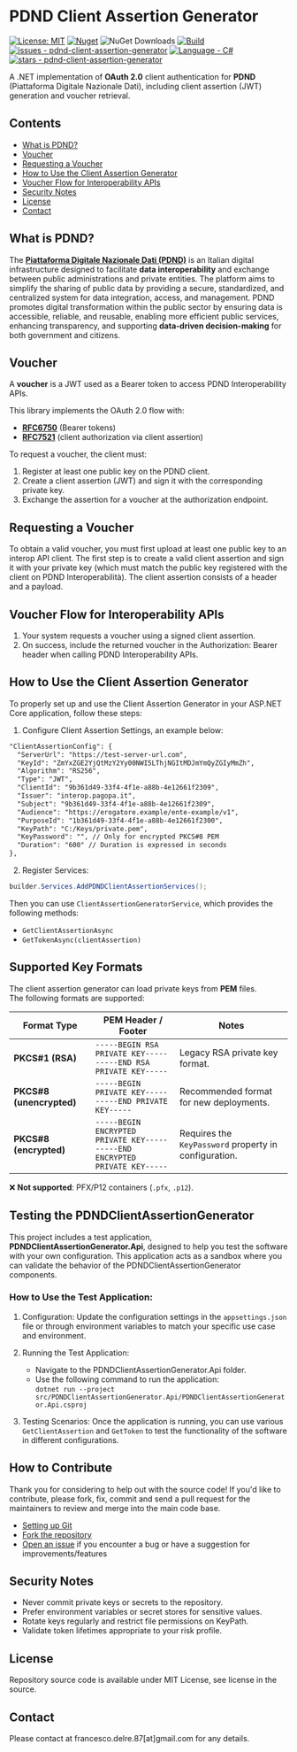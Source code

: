 # PDND Client Assertion Generator

[![License: MIT](https://img.shields.io/badge/License-MIT-yellow.svg)](https://opensource.org/licenses/MIT)
[![Nuget](https://img.shields.io/nuget/v/PDNDClientAssertionGenerator?style=plastic)](https://www.nuget.org/packages/PDNDClientAssertionGenerator)
![NuGet Downloads](https://img.shields.io/nuget/dt/PDNDClientAssertionGenerator)
[![Build](https://github.com/italia/pdnd-client-assertion-generator/actions/workflows/dotnet.yml/badge.svg)](https://github.com/italia/pdnd-client-assertion-generator/actions/workflows/dotnet.yml)
[![issues - pdnd-client-assertion-generator](https://img.shields.io/github/issues/italia/pdnd-client-assertion-generator)](https://github.com/italia/pdnd-client-assertion-generator/issues)
[![Language - C#](https://img.shields.io/static/v1?label=Language&message=C%23&color=blueviolet)](https://dotnet.microsoft.com/it-it/languages/csharp)
[![stars - pdnd-client-assertion-generator](https://img.shields.io/github/stars/italia/pdnd-client-assertion-generator?style=social)](https://github.com/italia/pdnd-client-assertion-generator)

A .NET implementation of **OAuth 2.0** client authentication for **PDND** (Piattaforma Digitale Nazionale Dati), including client assertion (JWT) generation and voucher retrieval.

## Contents
- [What is PDND?](#what-is-pdnd)
- [Voucher](#voucher)
- [Requesting a Voucher](#requesting-a-voucher)
- [How to Use the Client Assertion Generator](#how-to-use-the-client-assertion-generator)
- [Voucher Flow for Interoperability APIs](#voucher-flow-for-interoperability-apis)
- [Security Notes](#security-notes)
- [License](#license)
- [Contact](#contact)

## What is PDND?
The **[Piattaforma Digitale Nazionale Dati (PDND)](https://developers.italia.it/it/pdnd/)** is an Italian digital infrastructure designed to facilitate **data interoperability** and exchange between public administrations and private entities. The platform aims to simplify the sharing of public data by providing a secure, standardized, and centralized system for data integration, access, and management. PDND promotes digital transformation within the public sector by ensuring data is accessible, reliable, and reusable, enabling more efficient public services, enhancing transparency, and supporting **data-driven decision-making** for both government and citizens.

## Voucher
A **voucher** is a JWT used as a Bearer token to access PDND Interoperability APIs.

This library implements the OAuth 2.0 flow with:

- [**RFC6750**](https://datatracker.ietf.org/doc/html/rfc6750) (Bearer tokens)
- [**RFC7521**](https://datatracker.ietf.org/doc/html/rfc7521) (client authorization via client assertion)

To request a voucher, the client must:
1. Register at least one public key on the PDND client.
2. Create a client assertion (JWT) and sign it with the corresponding private key.
3. Exchange the assertion for a voucher at the authorization endpoint.

## Requesting a Voucher
To obtain a valid voucher, you must first upload at least one public key to an interop API client. The first step is to create a valid client assertion and sign it with your private key (which must match the public key registered with the client on PDND Interoperabilità). The client assertion consists of a header and a payload.

## Voucher Flow for Interoperability APIs
1. Your system requests a voucher using a signed client assertion.
2. On success, include the returned voucher in the Authorization: Bearer <token> header when calling PDND Interoperability APIs.

## How to Use the Client Assertion Generator
To properly set up and use the Client Assertion Generator in your ASP.NET Core application, follow these steps:

1. Configure Client Assertion Settings, an example below:
  ```xml
  "ClientAssertionConfig": {
    "ServerUrl": "https://test-server-url.com",
    "KeyId": "ZmYxZGE2YjQtMzY2Yy00NWI5LThjNGItMDJmYmQyZGIyMmZh",
    "Algorithm": "RS256",
    "Type": "JWT",
    "ClientId": "9b361d49-33f4-4f1e-a88b-4e12661f2309",
    "Issuer": "interop.pagopa.it",
    "Subject": "9b361d49-33f4-4f1e-a88b-4e12661f2309",
    "Audience": "https://erogatore.example/ente-example/v1",
    "PurposeId": "1b361d49-33f4-4f1e-a88b-4e12661f2300",
    "KeyPath": "C:/Keys/private.pem",
    "KeyPassword": "", // Only for encrypted PKCS#8 PEM
    "Duration": "600" // Duration is expressed in seconds
  },
  ```

2. Register Services:
  ```csharp
  builder.Services.AddPDNDClientAssertionServices();
  ```

Then you can use `ClientAssertionGeneratorService`, which provides the following methods:
- `GetClientAssertionAsync`
- `GetTokenAsync(clientAssertion)`

## Supported Key Formats
The client assertion generator can load private keys from **PEM** files.  
The following formats are supported:

| Format Type           | PEM Header / Footer                       | Notes                                                                 |
|-----------------------|-------------------------------------------|-----------------------------------------------------------------------|
| **PKCS#1 (RSA)**      | `-----BEGIN RSA PRIVATE KEY-----`<br>`-----END RSA PRIVATE KEY-----` | Legacy RSA private key format.                                        |
| **PKCS#8 (unencrypted)** | `-----BEGIN PRIVATE KEY-----`<br>`-----END PRIVATE KEY-----`       | Recommended format for new deployments.                               |
| **PKCS#8 (encrypted)**  | `-----BEGIN ENCRYPTED PRIVATE KEY-----`<br>`-----END ENCRYPTED PRIVATE KEY-----` | Requires the `KeyPassword` property in configuration.                 |

❌ **Not supported**: PFX/P12 containers (`.pfx`, `.p12`).

## Testing the PDNDClientAssertionGenerator
This project includes a test application, **PDNDClientAssertionGenerator.Api**, designed to help you test the software with your own configuration. This application acts as a sandbox where you can validate the behavior of the PDNDClientAssertionGenerator components.

### How to Use the Test Application:

1. Configuration: Update the configuration settings in the `appsettings.json` file or through environment variables to match your specific use case and environment.

2. Running the Test Application:
    - Navigate to the PDNDClientAssertionGenerator.Api folder.
    - Use the following command to run the application:  
      `dotnet run --project src/PDNDClientAssertionGenerator.Api/PDNDClientAssertionGenerator.Api.csproj`
  
3. Testing Scenarios: Once the application is running, you can use various `GetClientAssertion` and `GetToken` to test the functionality of the software in different configurations.

## How to Contribute
Thank you for considering to help out with the source code!
If you'd like to contribute, please fork, fix, commit and send a pull request for the maintainers to review and merge into the main code base.

 * [Setting up Git](https://docs.github.com/en/get-started/getting-started-with-git/set-up-git)
 * [Fork the repository](https://docs.github.com/en/pull-requests/collaborating-with-pull-requests/working-with-forks/fork-a-repo)
 * [Open an issue](https://github.com/italia/pdnd-client-assertion-generator/issues) if you encounter a bug or have a suggestion for improvements/features

## Security Notes
- Never commit private keys or secrets to the repository.
- Prefer environment variables or secret stores for sensitive values.
- Rotate keys regularly and restrict file permissions on KeyPath.
- Validate token lifetimes appropriate to your risk profile.

## License
Repository source code is available under MIT License, see license in the source.

## Contact
Please contact at francesco.delre.87[at]gmail.com for any details.
